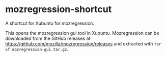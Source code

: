 # mozregression-shortcut

A shortcut for Xubuntu for mozregression.

This opens the mozregression gui tool in Xubuntu.  Mozregression can be downloaded from the GitHub releases at https://github.com/mozilla/mozregression/releases and extracted with ```tar xf mozregression-gui.tar.gz```.
